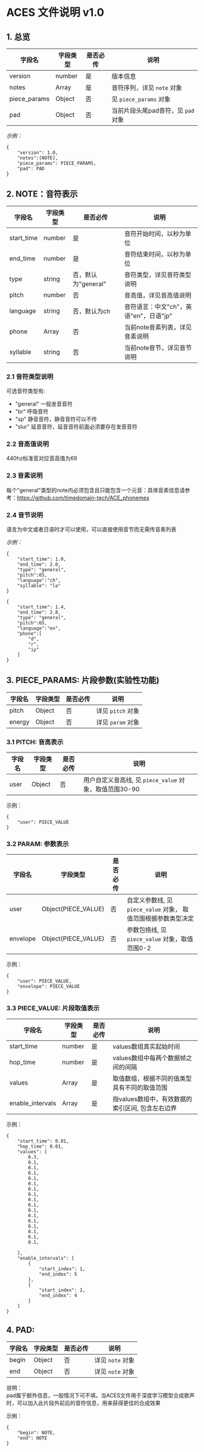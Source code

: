 # ACES 文件说明 v1.0

## 1. 总览

| 字段名          | 字段类型   | 是否必传 | 说明                     |
|--------------|--------|------|------------------------|
| version      | number | 是    | 版本信息                   |
| notes        | Array  | 是    | 音符序列，详见 `note` 对象      |
| piece_params | Object | 否    | 见 `piece_params` 对象    |
| pad          | Object | 否    | 当前片段头尾pad音符，见 `pad` 对象 |

*示例：*

```
{
    "version": 1.0, 
    "notes":[NOTE],
    "piece_params": PIECE_PARAMS,
    "pad": PAD
}
```

## 2. NOTE：音符表示

| 字段名        | 字段类型   | 是否必传           | 说明                        |
|------------|--------|----------------|---------------------------|
| start_time | number | 是              | 音符开始时间，以秒为单位              |
| end_time   | number | 是              | 音符结束时间，以秒为单位              |
| type       | string | 否，默认为"general" | 音符类型，详见音符类型说明             |
| pitch      | number | 否              | 音高值，详见音高值说明               |
| language   | string | 否，默认为ch        | 音符语言：中文"ch"，英语"en"，日语"jp" |
| phone      | Array  | 否              | 当前note音素列表，详见音素说明         |
| syllable   | string | 否              | 当前note音节，详见音节说明           |

### 2.1 音符类型说明

可选音符类型有:

+ "general"  一般发音音符
+ "br" 呼吸音符
+ "sp" 静音音符，静音音符可以不传
+ "slur" 延音音符，延音音符前面必须要存在发音音符

### 2.2 音高值说明

440hz标准音对应音高值为69

### 2.3 音素说明

每个"general"类型的note内必须包含且只能包含一个元音：具体音素信息请参考：https://github.com/timedomain-tech/ACE_phonemes

### 2.4 音节说明

语言为中文或者日语时才可以使用，可以直接使用音节而无需传音素列表

*示例：*

```
{
    "start_time": 1.0,
    "end_time": 2.0,
    "type": "general",
    "pitch":65,
    "language":"ch",
    "syllable": "la"
}
```

```
{
    "start_time": 1.4,
    "end_time": 2.8,
    "type": "general",
    "pitch":65,
    "language":"en",
    "phone":[
        "d",
        "r",
        "iy"
    ]
}
```

## 3. PIECE_PARAMS: 片段参数(实验性功能)

| 字段名    | 字段类型   | 是否必传 | 说明            |
|--------|--------|------|---------------|
| pitch  | Object | 否    | 详见 `pitch` 对象 |
| energy | Object | 否    | 详见 `param` 对象 |

### 3.1 PITCH: 音高表示

| 字段名  | 字段类型   | 是否必传 | 说明                                     |
|------|--------|------|----------------------------------------|
| user | Object | 否    | 用户自定义音高线, 见 `piece_value` 对象，取值范围30-90 |

示例：

```
{
    "user": PIECE_VALUE
}
```

### 3.2 PARAM: 参数表示

| 字段名      | 字段类型                | 是否必传 | 说明                                       |
|----------|---------------------|------|------------------------------------------|
| user     | Object(PIECE_VALUE) | 否    | 自定义参数线, 见 `piece_value` 对象， 取值范围根据参数类型决定 |
| envelope | Object(PIECE_VALUE) | 否    | 参数包络线, 见 `piece_value` 对象，取值范围0-2        |

示例：

```
{
    "user": PIECE_VALUE,
    "envelope": PIECE_VALUE
}
```

### 3.3 PIECE_VALUE: 片段取值表示

| 字段名              | 字段类型   | 是否必传 | 说明                           |
|------------------|--------|------|------------------------------|
| start_time       | number | 是    | values数组真实起始时间               |
| hop_time         | number | 是    | values数组中每两个数据帧之间的间隔         |
| values           | Array  | 是    | 取值数组，根据不同的值类型具有不同的取值范围       |
| enable_intervals | Array  | 是    | 指values数组中，有效数据的索引区间, 包含左右边界 |

示例：

```
{
    "start_time": 0.01,
    "hop_time": 0.01,
    "values": [
        0.3,
        0.1,
        0.1,
        0.1,
        0.1,
        0.1,
        0.1,
        0.1,
        0.1,
        0.1,
        0.1,
        0.1,
        0.1,
        0.1,
        0.1,
        0.1,
        0.1,

    ],
    "enable_intervals": [
        {
            "start_index": 1,
            "end_index": 5
        },
        {
            "start_index": 2,
            "end_index": 4
        }
    ]
}
```

## 4. PAD:

| 字段名   | 字段类型   | 是否必传 | 说明           |
|-------|--------|------|--------------|
| begin | Object | 否    | 详见 `note` 对象 |
| end   | Object | 否    | 详见 `note` 对象 |

说明：  
pad属于额外信息，一般情况下可不填。当ACES文件用于深度学习模型合成歌声时，可以加入此片段外前后的音符信息，用来获得更佳的合成效果

示例：

```
{
    "begin": NOTE,
    "end": NOTE
}
```